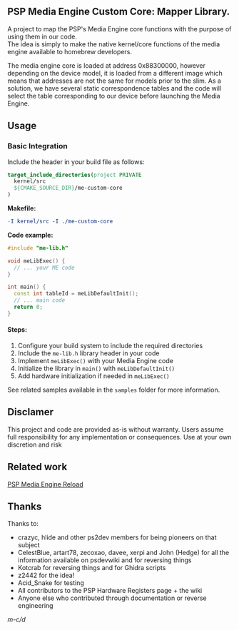 ## PSP Media Engine Custom Core: Mapper Library.
A project to map the PSP's Media Engine core functions with the purpose of using them in our code.  
The idea is simply to make the native kernel/core functions of the media engine available to homebrew developers.  

The media engine core is loaded at address 0x88300000, however depending on the device model, it is loaded from a different image which means that addresses are not the same for models prior to the slim.
As a solution, we have several static correspondence tables and the code will select the table corresponding to our device before launching the Media Engine.

## Usage

### Basic Integration

Include the header in your build file as follows:
```cmake
target_include_directories(project PRIVATE 
  kernel/src
  ${CMAKE_SOURCE_DIR}/me-custom-core
)
```

**Makefile:**
```makefile
-I kernel/src -I ./me-custom-core
```

**Code example:**
```cpp
#include "me-lib.h"

void meLibExec() {
  // ... your ME code
}

int main() {
  const int tableId = meLibDefaultInit();
  // ... main code
  return 0;
}
```

#### Steps:
1. Configure your build system to include the required directories
2. Include the `me-lib.h` library header in your code
3. Implement `meLibExec()` with your Media Engine code
4. Initialize the library in `main()` with `meLibDefaultInit()`
5. Add hardware initialization if needed in `meLibExec()`
  
See related samples available in the `samples` folder for more information.

## Disclamer
This project and code are provided as-is without warranty. Users assume full responsibility for any implementation or consequences. Use at your own discretion and risk

## Related work
[PSP Media Engine Reload](https://github.com/mcidclan/psp-media-engine-reload)

## Thanks
Thanks to:
- crazyc, hlide and other ps2dev members for being pioneers on that subject
- CelestBlue, artart78, zecoxao, davee, xerpi and John (Hedge) for all the information available on psdevwiki and for reversing things
- Kotcrab for reversing things and for Ghidra scripts
- z2442 for the idea!
- Acid_Snake for testing
- All contributors to the PSP Hardware Registers page + the wiki
- Anyone else who contributed through documentation or reverse engineering

*m-c/d*
